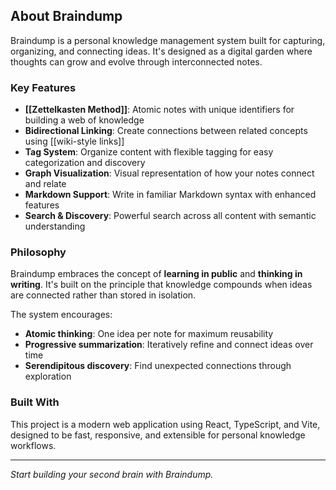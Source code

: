 ## About Braindump

Braindump is a personal knowledge management system built for capturing, organizing, and connecting ideas. It's designed as a digital garden where thoughts can grow and evolve through interconnected notes.

### Key Features

- **[[Zettelkasten Method]]**: Atomic notes with unique identifiers for building a web of knowledge
- **Bidirectional Linking**: Create connections between related concepts using [[wiki-style links]]
- **Tag System**: Organize content with flexible tagging for easy categorization and discovery
- **Graph Visualization**: Visual representation of how your notes connect and relate
- **Markdown Support**: Write in familiar Markdown syntax with enhanced features
- **Search & Discovery**: Powerful search across all content with semantic understanding

### Philosophy

Braindump embraces the concept of **learning in public** and **thinking in writing**. It's built on the principle that knowledge compounds when ideas are connected rather than stored in isolation.

The system encourages:
- **Atomic thinking**: One idea per note for maximum reusability
- **Progressive summarization**: Iteratively refine and connect ideas over time
- **Serendipitous discovery**: Find unexpected connections through exploration

### Built With

This project is a modern web application using React, TypeScript, and Vite, designed to be fast, responsive, and extensible for personal knowledge workflows.

---

*Start building your second brain with Braindump.*

